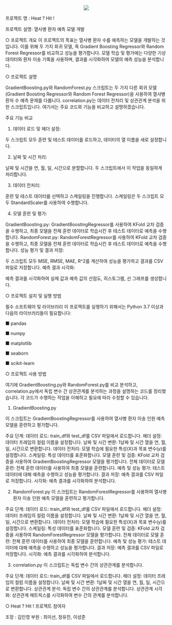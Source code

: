  
<p align='center'>
    <img src="https://capsule-render.vercel.app/api?type=waving&color=auto&height=300&section=header&text=Heat?%20Hit!&fontSize=90&animation=fadeIn&fontAlignY=38&desc=일일%20열사병%20예측%20프로그램&descAlignY=51&descAlign=62"/>
</p>

프로젝트 명 : Heat ? Hit !

프로젝트 설명: 열사병 환자 예측 모델 개발

○ 프로젝트 개요
이 프로젝트의 목표는 열사병 환자 수를 예측하는 모델을 개발하는 것입니다. 이를 위해 두 가지 회귀 모델, 즉 Gradient Boosting Regressor와 Random Forest Regressor를 비교하고 성능을 평가합니다. 모델 학습 및 평가에는 다양한 기상 데이터와 환자 이송 기록을 사용하며, 결과를 시각화하여 모델의 예측 성능을 분석합니다.



○ 프로젝트 설명

GradientBoosting.py와 RandomForest.py 스크립트는 두 가지 다른 회귀 모델(Gradient Boosting Regressor와 Random Forest Regressor)을 사용하여 열사병 환자 수 예측 문제를 다룹니다. correlation.py는 데이터 전처리 및 상관관계 분석을 위한 스크립트입니다. 여기서는 주요 코드와 기능을 비교하고 설명하겠습니다.

주요 기능 비교
1. 데이터 로드 및 헤더 설정:

두 스크립트 모두 훈련 및 테스트 데이터를 로드하고, 데이터의 열 이름을 새로 설정합니다.


2. 날짜 및 시간 처리:

날짜 및 시간을 연, 월, 일, 시간으로 분할합니다. 두 스크립트에서 이 작업을 동일하게 처리합니다.


3. 데이터 전처리:

훈련 및 테스트 데이터를 선택하고 스케일링을 진행합니다. 스케일링은 두 스크립트 모두 StandardScaler를 사용하여 수행합니다.


4. 모델 훈련 및 평가:

GradientBoosting.py: GradientBoostingRegressor를 사용하여 KFold 교차 검증을 수행하고, 최종 모델을 전체 훈련 데이터로 학습시킨 후 테스트 데이터로 예측을 수행합니다.
RandomForest.py: RandomForestRegressor를 사용하여 KFold 교차 검증을 수행하고, 최종 모델을 전체 훈련 데이터로 학습시킨 후 테스트 데이터로 예측을 수행합니다.
성능 평가 및 결과 저장:

두 스크립트 모두 MSE, RMSE, MAE, R^2를 계산하여 성능을 평가하고 결과를 CSV 파일로 저장합니다.
예측 결과 시각화:

예측 결과를 시각화하여 실제 값과 예측 값의 산점도, 히스토그램, 선 그래프를 생성합니다.

○ 프로젝트 설치 및 실행 방법

필수 소프트웨어 및 라이브러리
이 프로젝트를 실행하기 위해서는 Python 3.7 이상과 다음의 라이브러리들이 필요합니다:

■ pandas

■ numpy

■ matplotlib

■ seaborn

■ scikit-learn

○ 프로젝트 사용 방법

여기에 GradientBoosting.py와 RandomForest.py를 비교 분석하고, correlation.py에서 독립 변수 간 상관관계를 분석하는 과정을 설명하는 코드를 정리했습니다. 각 코드가 수행하는 작업을 이해하고 필요에 따라 수정할 수 있습니다.

1. GradientBoosting.py

이 스크립트는 GradientBoostingRegressor를 사용하여 열사병 환자 이송 인원 예측 모델을 훈련하고 평가합니다.

주요 단계:
데이터 로드: train_df와 test_df를 CSV 파일에서 로드합니다.
헤더 설정: 데이터 프레임의 컬럼 이름을 설정합니다.
날짜 및 시간 변환: 1날짜 및 시간 열을 연, 월, 일, 시간으로 변환합니다.
데이터 전처리: 모델 학습에 필요한 특성(X)과 목표 변수(y)를 설정합니다.
스케일링: 특성 데이터를 표준화합니다.
모델 훈련 및 검증: KFold 교차 검증을 사용하여 GradientBoostingRegressor 모델을 평가합니다.
전체 데이터로 모델 훈련: 전체 훈련 데이터를 사용하여 최종 모델을 훈련합니다.
예측 및 성능 평가: 테스트 데이터에 대해 예측을 수행하고 성능을 평가합니다.
결과 저장: 예측 결과를 CSV 파일로 저장합니다.
시각화: 예측 결과를 시각화하여 분석합니다.

2. RandomForest.py
이 스크립트는 RandomForestRegressor를 사용하여 열사병 환자 이송 인원 예측 모델을 훈련하고 평가합니다.

주요 단계:
데이터 로드: train_df와 test_df를 CSV 파일에서 로드합니다.
헤더 설정: 데이터 프레임의 컬럼 이름을 설정합니다.
날짜 및 시간 변환: 1날짜 및 시간 열을 연, 월, 일, 시간으로 변환합니다.
데이터 전처리: 모델 학습에 필요한 특성(X)과 목표 변수(y)를 설정합니다.
스케일링: 특성 데이터를 표준화합니다.
모델 훈련 및 검증: KFold 교차 검증을 사용하여 RandomForestRegressor 모델을 평가합니다.
전체 데이터로 모델 훈련: 전체 훈련 데이터를 사용하여 최종 모델을 훈련합니다.
예측 및 성능 평가: 테스트 데이터에 대해 예측을 수행하고 성능을 평가합니다.
결과 저장: 예측 결과를 CSV 파일로 저장합니다.
시각화: 예측 결과를 시각화하여 분석합니다.

3. correlation.py
이 스크립트는 독립 변수 간의 상관관계를 분석합니다.

주요 단계:
데이터 로드: train_df를 CSV 파일에서 로드합니다.
헤더 설정: 데이터 프레임의 컬럼 이름을 설정합니다.
날짜 및 시간 변환: 1날짜 및 시간 열을 연, 월, 일, 시간으로 변환합니다.
상관관계 분석: 독립 변수 간의 상관관계를 분석합니다.
상관관계 시각화: 상관관계 매트릭스를 시각화하여 변수 간의 관계를 분석합니다.


○ Heat ? Hit ! 프로젝트 참여자

조장 : 김인영
부원 : 최미선, 정유진, 이성준
